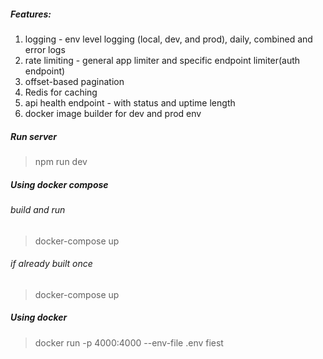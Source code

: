 ##### Features:

1. logging - env level logging (local, dev, and prod), daily, combined and error logs
2. rate limiting - general app limiter and specific endpoint limiter(auth endpoint)
3. offset-based pagination
4. Redis for caching
5. api health endpoint - with status and uptime length
6. docker image builder for dev and prod env

##### Run server

> npm run dev

##### Using docker compose

###### build and run

> docker-compose up

###### if already built once

> docker-compose up

##### Using docker

> docker run -p 4000:4000 --env-file .env fiest
